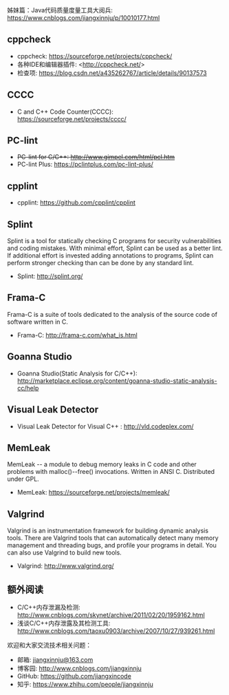 姊妹篇：Java代码质量度量工具大阅兵: <https://www.cnblogs.com/jiangxinnju/p/10010177.html>

## cppcheck

* cppcheck: <https://sourceforge.net/projects/cppcheck/>
* 各种IDE和编辑器插件: <<http://cppcheck.net/>>
* 检查项: <https://blog.csdn.net/a435262767/article/details/90137573>

## CCCC

* C and C++ Code Counter(CCCC): <https://sourceforge.net/projects/cccc/>

## PC-lint

* ~~PC-lint for C/C++: <http://www.gimpel.com/html/pcl.htm>~~
* PC-lint Plus: <https://pclintplus.com/pc-lint-plus/>

## cpplint

* cpplint: <https://github.com/cpplint/cpplint>

## Splint

Splint is a tool for statically checking C programs for security vulnerabilities and coding mistakes. With minimal effort, Splint can be used as a better lint. If additional effort is invested adding annotations to programs, Splint can perform stronger checking than can be done by any standard lint.

* Splint: <http://splint.org/>

## Frama-C

Frama-C is a suite of tools dedicated to the analysis of the source code of software written in C.

* Frama-C: <http://frama-c.com/what_is.html>

## Goanna Studio

* Goanna Studio(Static Analysis for C/C++): <http://marketplace.eclipse.org/content/goanna-studio-static-analysis-cc/help>

## Visual Leak Detector

* Visual Leak Detector for Visual C++ : <http://vld.codeplex.com/>

## MemLeak

MemLeak -- a module to debug memory leaks in C code and other problems with malloc()--free() invocations. Written in ANSI C. Distributed under GPL.

* MemLeak: <https://sourceforge.net/projects/memleak/>

## Valgrind

Valgrind is an instrumentation framework for building dynamic analysis tools. There are Valgrind tools that can automatically detect many memory management and threading bugs, and profile your programs in detail. You can also use Valgrind to build new tools.

* Valgrind: <http://www.valgrind.org/>

## 额外阅读

* C/C++内存泄漏及检测: <http://www.cnblogs.com/skynet/archive/2011/02/20/1959162.html>
* 浅谈C/C++内存泄露及其检测工具: <http://www.cnblogs.com/taoxu0903/archive/2007/10/27/939261.html>

欢迎和大家交流技术相关问题：

* 邮箱: jiangxinnju@163.com
* 博客园: <http://www.cnblogs.com/jiangxinnju>
* GitHub: <https://github.com/jiangxincode>
* 知乎: <https://www.zhihu.com/people/jiangxinnju>